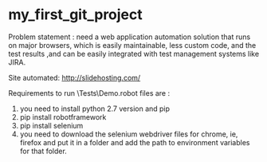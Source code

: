 # my_first_git_project
Problem statement : need a web application automation solution that runs on major browsers, which is easily maintainable, less custom code, and the test results
,and can be easily integrated with test management systems like JIRA. 

Site automated: http://slidehosting.com/

Requirements to run \Tests\Demo.robot files are : 
1) you need to install python 2.7 version and pip
2) pip install robotframework
3) pip install selenium
4) you need to download the selenium webdriver files for chrome, ie, firefox and put it in a folder and add the path to environment variables for that folder.
